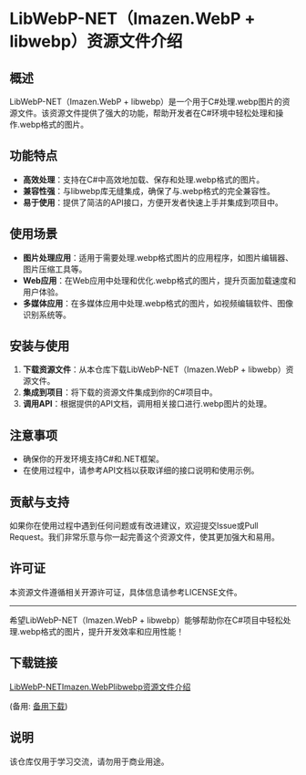 # LibWebP-NET（Imazen.WebP + libwebp）资源文件介绍

## 概述

LibWebP-NET（Imazen.WebP + libwebp）是一个用于C#处理.webp图片的资源文件。该资源文件提供了强大的功能，帮助开发者在C#环境中轻松处理和操作.webp格式的图片。

## 功能特点

- **高效处理**：支持在C#中高效地加载、保存和处理.webp格式的图片。
- **兼容性强**：与libwebp库无缝集成，确保了与.webp格式的完全兼容性。
- **易于使用**：提供了简洁的API接口，方便开发者快速上手并集成到项目中。

## 使用场景

- **图片处理应用**：适用于需要处理.webp格式图片的应用程序，如图片编辑器、图片压缩工具等。
- **Web应用**：在Web应用中处理和优化.webp格式的图片，提升页面加载速度和用户体验。
- **多媒体应用**：在多媒体应用中处理.webp格式的图片，如视频编辑软件、图像识别系统等。

## 安装与使用

1. **下载资源文件**：从本仓库下载LibWebP-NET（Imazen.WebP + libwebp）资源文件。
2. **集成到项目**：将下载的资源文件集成到你的C#项目中。
3. **调用API**：根据提供的API文档，调用相关接口进行.webp图片的处理。

## 注意事项

- 确保你的开发环境支持C#和.NET框架。
- 在使用过程中，请参考API文档以获取详细的接口说明和使用示例。

## 贡献与支持

如果你在使用过程中遇到任何问题或有改进建议，欢迎提交Issue或Pull Request。我们非常乐意与你一起完善这个资源文件，使其更加强大和易用。

## 许可证

本资源文件遵循相关开源许可证，具体信息请参考LICENSE文件。

---

希望LibWebP-NET（Imazen.WebP + libwebp）能够帮助你在C#项目中轻松处理.webp格式的图片，提升开发效率和应用性能！

## 下载链接
[LibWebP-NETImazen.WebPlibwebp资源文件介绍](https://pan.quark.cn/s/b591c23ae55c) 

(备用: [备用下载](https://pan.baidu.com/s/1bAQzEpI1IUx9e7SvNaiCbw?pwd=1234))

## 说明

该仓库仅用于学习交流，请勿用于商业用途。
